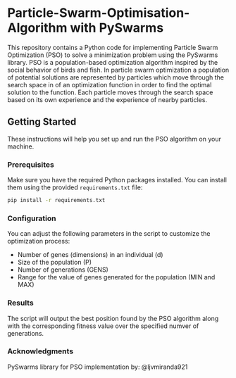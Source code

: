 # Particle-Swarm-Optimisation-Algorithm with PySwarms

This repository contains a Python code for implementing Particle Swarm Optimization (PSO) to solve a minimization problem using the PySwarms library. PSO is a population-based optimization algorithm inspired by the social behavior of birds and fish. In particle swarm optimization a population of potential solutions are represented by particles which move through the search space in of an optimization function in order to find the optimal solution to the function. Each particle moves through the search space based on its own experience and the experience of nearby particles.

## Getting Started

These instructions will help you set up and run the PSO algorithm on your machine.

### Prerequisites

Make sure you have the required Python packages installed. You can install them using the provided `requirements.txt` file:

```bash
pip install -r requirements.txt
```
### Configuration
You can adjust the following parameters in the script to customize the optimization process:

- Number of genes (dimensions) in an individual (d)
- Size of the population (P)
- Number of generations (GENS)
- Range for the value of genes generated for the population (MIN and MAX)

### Results
The script will output the best position found by the PSO algorithm along with the corresponding fitness value over the specified numver of generations.

### Acknowledgments
PySwarms library for PSO implementation by: @ljvmiranda921
